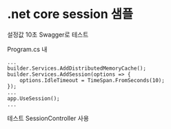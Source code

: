# .net core session 샘플

설정값 10초 Swagger로 테스트

  Program.cs 내

```
...
builder.Services.AddDistributedMemoryCache();
builder.Services.AddSession(options => { 
    options.IdleTimeout = TimeSpan.FromSeconds(10);
});
...
app.UseSession();
...

```
  테스트 SessionController 사용
